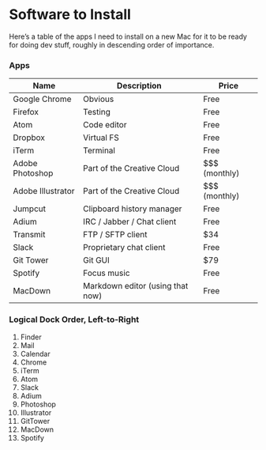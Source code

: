 # Software to Install
Here’s a table of the apps I need to install on a new Mac for it to be ready for doing dev stuff, roughly in descending order of importance.

### Apps
| Name | Description | Price |
|---|---|---|
Google Chrome | Obvious | Free
Firefox | Testing | Free
Atom | Code editor | Free
Dropbox | Virtual FS | Free
iTerm | Terminal | Free
Adobe Photoshop | Part of the Creative Cloud | $$$ (monthly)
Adobe Illustrator | Part of the Creative Cloud | $$$ (monthly)
Jumpcut | Clipboard history manager | Free
Adium | IRC / Jabber / Chat client | Free
Transmit | FTP / SFTP client | $34
Slack | Proprietary chat client  | Free
Git Tower | Git GUI | $79
Spotify | Focus music | Free
MacDown | Markdown editor (using that now) | Free

### Logical Dock Order, Left-to-Right
1. Finder
1. Mail
1. Calendar
1. Chrome
1. iTerm
1. Atom
1. Slack
1. Adium
1. Photoshop
1. Illustrator
1. GitTower
1. MacDown
1. Spotify
